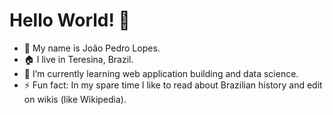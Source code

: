 # Hello World! 👋

- 👦 My name is João Pedro Lopes.
- 🏠 I live in Teresina, Brazil.
- 🌱 I’m currently learning web application building and data science.
- ⚡ Fun fact: In my spare time I like to read about Brazilian history and edit on wikis (like Wikipedia).

